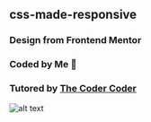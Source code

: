 ﻿## css-made-responsive
 
 ### Design from Frontend Mentor
 
 ### Coded by Me 🙂
 
 ### Tutored by <a href ="https://www.youtube.com/c/TheCoderCoder/featured">The Coder Coder</a>

![alt text](https://github.com/Onlynfk/responsivedesign/blob/main/web%20image.png?raw=true)


